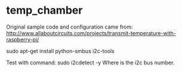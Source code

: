# temp_chamber

Original sample code and configuration came from:
http://www.allaboutcircuits.com/projects/transmit-temperature-with-raspberry-pi/

sudo apt-get install python-smbus i2c-tools

Test with command:
sudo i2cdetect -y <x>
Where <x> is the i2c bus number.
